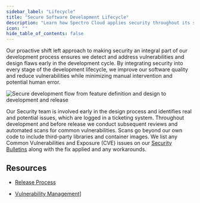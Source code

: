 ```yaml
---
sidebar_label: "Lifecycle"
title: "Secure Software Development Lifecycle"
description: "Learn how Spectro Cloud applies security throughout its software development lifecycle."
icon: ""
hide_table_of_contents: false
---
```


Our proactive shift left approach to making security an integral part of our development process ensures we detect and
address vulnerabilities and design flaws early in the development cycle. By integrating security into every stage of the
development lifecycle, we improve our software quality and reduce vulnerabilities while minimizing manual intervention
and potential human error.

![Secure development flow from feature definition and design to development and release](/security_dev_lifecycle.webp)

Our Security team is involved early in the design process and identifies real and potential issues, which are logged in
a ticketing system. Throughout development and before release we conduct subsequent reviews and automated scans for
common vulnerabilities. Scans go beyond our own code to include third-party libraries and container images. We list any
Common Vulnerabilities and Exposure (CVE) issues on our
[Security Bulletins](../../security-bulletins/security-bulletins.md) along with the fix applied and any workarounds.

## Resources

- [Release Process](release-process.md)

- [Vulnerability Management](../vulnerability-management/vulnerability-management.md)]
